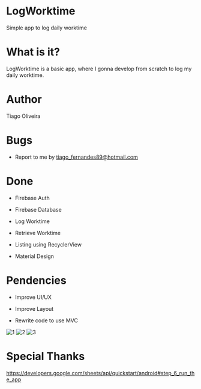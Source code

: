 # LogWorktime
Simple app to log daily worktime

# What is it?

LogWorktime is a basic app, where I gonna develop from scratch to log my daily worktime.

# Author
Tiago Oliveira

# Bugs
- Report to me by tiago_fernandes89@hotmail.com

# Done

- Firebase Auth

- Firebase Database

- Log Worktime

- Retrieve Worktime

- Listing using RecyclerView

- Material Design

# Pendencies
- Improve UI/UX

- Improve Layout

- Rewrite code to use MVC

![1](https://user-images.githubusercontent.com/8193383/36129692-98902f0e-104f-11e8-95f8-d0f2ec88700c.png)
![2](https://user-images.githubusercontent.com/8193383/36129693-98af6ce8-104f-11e8-89d7-1c79d6d7e379.png)
![3](https://user-images.githubusercontent.com/8193383/36129694-98d19d36-104f-11e8-86c2-a618a11e2b75.png)


# Special Thanks
https://developers.google.com/sheets/api/quickstart/android#step_6_run_the_app
